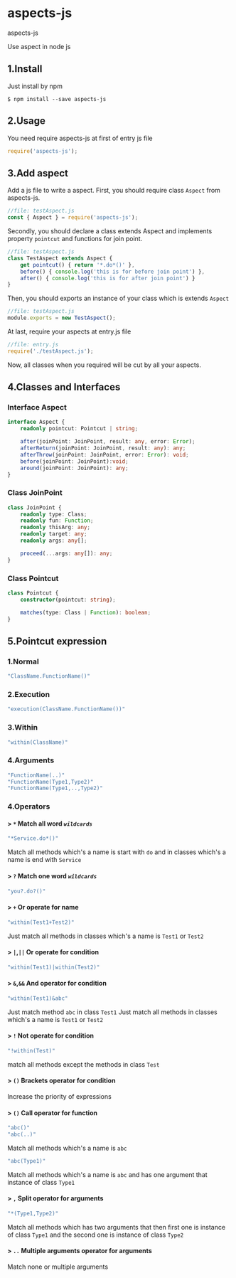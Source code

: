 # aspects-js
aspects-js

Use aspect in node js

## 1.Install
Just install by npm
```
$ npm install --save aspects-js
```

## 2.Usage
You need require aspects-js at first of entry js file
```javascript
require('aspects-js');
```

## 3.Add aspect
Add a js file to write a aspect.
First, you should require class `Aspect` from aspects-js.
```javascript
//file: testAspect.js
const { Aspect } = require('aspects-js');
```
Secondly, you should declare a class extends Aspect and implements property `pointcut` and functions for join point.
```javascript
//file: testAspect.js
class TestAspect extends Aspect {
    get pointcut() { return '*.do*()' },
    before() { console.log('this is for before join point') },
    after() { console.log('this is for after join point') }
}
````
Then, you should exports an instance of your class which is extends `Aspect`
```javascript
//file: testAspect.js
module.exports = new TestAspect();
```
At last, require your aspects at entry.js file
```javascript
//file: entry.js
require('./testAspect.js');
```
Now, all classes when you required will be cut by all your aspects.

## 4.Classes and Interfaces
### Interface Aspect
```typescript
interface Aspect {
    readonly pointcut: Pointcut | string;

    after(joinPoint: JoinPoint, result: any, error: Error);
    afterReturn(joinPoint: JoinPoint, result: any): any;
    afterThrow(joinPoint: JoinPoint, error: Error): void;
    before(joinPoint: JoinPoint):void;
    around(joinPoint: JoinPoint): any;
}
```

### Class JoinPoint
```typescript
class JoinPoint {
    readonly type: Class;
    readonly fun: Function;
    readonly thisArg: any;
    readonly target: any;
    readonly args: any[];

    proceed(...args: any[]): any;
}
```

### Class Pointcut
```typescript
class Pointcut {
    constructor(pointcut: string);

    matches(type: Class | Function): boolean;
}
```

## 5.Pointcut expression
### 1.Normal
```javascript
"ClassName.FunctionName()"
```
### 2.Execution
```javascript
"execution(ClassName.FunctionName())"
```
### 3.Within
```javascript
"within(ClassName)"
```
### 4.Arguments
```javascript
"FunctionName(..)"
"FunctionName(Type1,Type2)"
"FunctionName(Type1,..,Type2)"
```

### 4.Operators
#### > `*` Match all word *`wildcards`*
```javascript
"*Service.do*()"
```
Match all methods which's a name is start with `do` and in classes which's a name is end with `Service`
#### > `?` Match one word *`wildcards`*
```javascript
"you?.do?()"
```
#### > `+` Or operate for name
```javascript
"within(Test1+Test2)"
```
Just match all methods in classes which's a name is `Test1` or `Test2`
#### > `|`,`||` Or operate for condition
```javascript
"within(Test1)|within(Test2)"
```
#### > `&`,`&&` And operator for condition
```javascript
"within(Test1)&abc"
```
Just match method `abc` in class `Test1`
Just match all methods in classes which's a name is `Test1` or `Test2`
#### > `!` Not operate for condition
```javascript
"!within(Test)"
```
match all methods except the methods in class `Test`
#### > `()` Brackets operator for condition
Increase the priority of expressions
#### > `()` Call operator for function
```javascript
"abc()"
"abc(..)"
```
Match all methods which's a name is `abc`
```javascript
"abc(Type1)"
```
Match all methods which's a name is `abc` and has one argument that instance of class `Type1`
#### > `,` Split operator for arguments
```javascript
"*(Type1,Type2)"
```
Match all methods which has two arguments that then first one is instance of class `Type1` and the second one is instance of class `Type2`
#### > `..` Multiple arguments operator for arguments
Match none or multiple arguments
